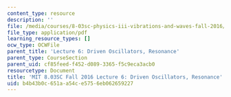 ```yaml
---
content_type: resource
description: ''
file: /media/courses/8-03sc-physics-iii-vibrations-and-waves-fall-2016/b4b43b0c651aa54ce5756eb062659227_MIT8_03SCF16_Lec6.pdf
file_type: application/pdf
learning_resource_types: []
ocw_type: OCWFile
parent_title: 'Lecture 6: Driven Oscillators, Resonance'
parent_type: CourseSection
parent_uid: cf85feed-f452-d089-3365-f5c9eca3acb0
resourcetype: Document
title: 'MIT 8.03SC Fall 2016 Lecture 6: Driven Oscillators, Resonance'
uid: b4b43b0c-651a-a54c-e575-6eb062659227
---
```


